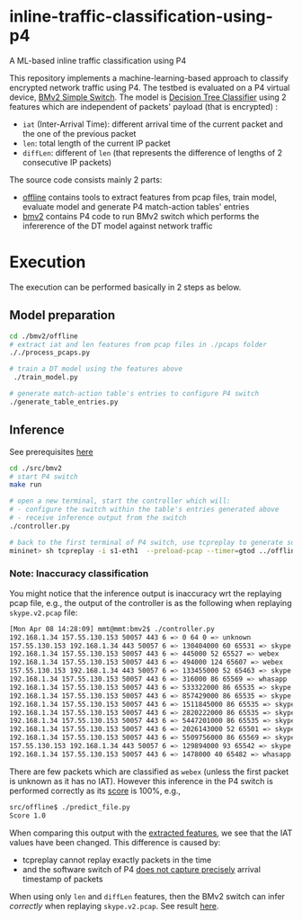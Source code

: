# inline-traffic-classification-using-p4
A ML-based inline traffic classification using P4

This repository implements a machine-learning-based approach to classify encrypted network traffic using P4. The testbed is evaluated on a P4 virtual device, [BMv2 Simple Switch](https://github.com/p4lang/behavioral-model/blob/main/docs/simple_switch.md). The model is [Decision Tree Classifier](https://scikit-learn.org/stable/modules/generated/sklearn.tree.DecisionTreeClassifier.html) using 2 features which are independent of packets' payload (that is encrypted) :

- `iat` (Inter-Arrival Time): different arrival time of the current packet and the one of the previous packet
- `len`: total length of the current IP packet
- `diffLen`: different of `len` (that represents the difference of lengths of 2 consecutive IP packets)

The source code consists mainly 2 parts:

- [offline](./src/offline) contains tools to extract features from pcap files, train model, evaluate model and generate P4 match-action tables' entries
- [bmv2](./src/bmv2) contains P4 code to run BMv2 switch which performs the infererence of the DT model against network traffic



# Execution

The execution can be performed basically in 2 steps as below.

## Model preparation

```bash
cd ./bmv2/offline
# extract iat and len features from pcap files in ./pcaps folder
././process_pcaps.py

# train a DT model using the features above
 ./train_model.py

# generate match-action table's entries to configure P4 switch
./generate_table_entries.py 
```

## Inference

See prerequisites [here](./src/bmv2#prerequisite)

```bash
cd ./src/bmv2
# start P4 switch
make run

# open a new terminal, start the controller which will:
# - configure the switch within the table's entries generated above
# - receive inference output from the switch
./controller.py

# back to the first terminal of P4 switch, use tcpreplay to generate some traffic
mininet> sh tcpreplay -i s1-eth1  --preload-pcap --timer=gtod ../offline/pcaps/skype.v2.pcap
```

### Note: Inaccuracy classification
You might notice that the inference output is inaccuracy wrt the replaying pcap file, e.g., the output of the controller is as the following when replaying `skype.v2.pcap` file:

```bash
[Mon Apr 08 14:28:09] mmt@mmt:bmv2$ ./controller.py 
192.168.1.34 157.55.130.153 50057 443 6 => 0 64 0 => unknown
157.55.130.153 192.168.1.34 443 50057 6 => 130404000 60 65531 => skype
192.168.1.34 157.55.130.153 50057 443 6 => 445000 52 65527 => webex
192.168.1.34 157.55.130.153 50057 443 6 => 494000 124 65607 => webex
157.55.130.153 192.168.1.34 443 50057 6 => 133455000 52 65463 => skype
192.168.1.34 157.55.130.153 50057 443 6 => 316000 86 65569 => whasapp
192.168.1.34 157.55.130.153 50057 443 6 => 533322000 86 65535 => skype
192.168.1.34 157.55.130.153 50057 443 6 => 857429000 86 65535 => skype
192.168.1.34 157.55.130.153 50057 443 6 => 1511845000 86 65535 => skype
192.168.1.34 157.55.130.153 50057 443 6 => 2820222000 86 65535 => skype
192.168.1.34 157.55.130.153 50057 443 6 => 5447201000 86 65535 => skype
192.168.1.34 157.55.130.153 50057 443 6 => 2026143000 52 65501 => skype
192.168.1.34 157.55.130.153 50057 443 6 => 5509756000 86 65569 => skype
157.55.130.153 192.168.1.34 443 50057 6 => 129894000 93 65542 => skype
192.168.1.34 157.55.130.153 50057 443 6 => 1478000 40 65482 => whasapp
```

There are few packets which are classified as `webex` (unless the first packet is unknown as it has no IAT).
However this inference in the P4 switch is performed correctly as its [score](https://scikit-learn.org/stable/modules/generated/sklearn.tree.DecisionTreeClassifier.html#sklearn.tree.DecisionTreeClassifier.score) is 100%, e.g.,
```bash
src/offline$ ./predict_file.py 
Score 1.0
```

When comparing this output with the [extracted features](./src/offline/pcaps/skype.v2.csv), we see that the IAT values have been changed. This difference is caused by:
- tcpreplay cannot replay exactly packets in the time
- and the software switch of P4 [does not capture precisely](https://github.com/p4lang/behavioral-model/blob/main/docs/simple_switch.md#bmv2-timestamp-implementation-notes) arrival timestamp of packets



When using only `len` and `diffLen` features, then the BMv2 switch can infer *correctly* when replaying `skype.v2.pcap`. See result [here](https://github.com/Montimage/inline-traffic-classification-using-p4/tree/replace-iat-by-diffLen?tab=readme-ov-file#inference).
